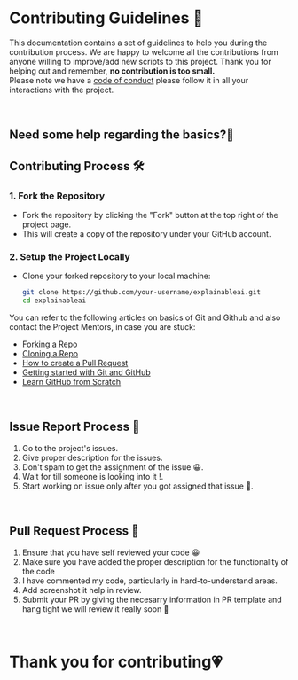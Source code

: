 # **Contributing Guidelines** 📄

This documentation contains a set of guidelines to help you during the contribution process.
We are happy to welcome all the contributions from anyone willing to improve/add new scripts to this project.
Thank you for helping out and remember, **no contribution is too small.**
<br>
Please note we have a [code of conduct](Code_Of_Conduct.md)  please follow it in all your interactions with the project.



<br>

## **Need some help regarding the basics?🤔**

## **Contributing Process 🛠**

### 1. Fork the Repository

- Fork the repository by clicking the "Fork" button at the top right of the project page.
- This will create a copy of the repository under your GitHub account.

### 2. Setup the Project Locally

- Clone your forked repository to your local machine:
  ```bash
  git clone https://github.com/your-username/explainableai.git
  cd explainableai

You can refer to the following articles on basics of Git and Github and also contact the Project Mentors,
in case you are stuck:

- [Forking a Repo](https://help.github.com/en/github/getting-started-with-github/fork-a-repo)
- [Cloning a Repo](https://help.github.com/en/desktop/contributing-to-projects/creating-an-issue-or-pull-request)
- [How to create a Pull Request](https://opensource.com/article/19/7/create-pull-request-github)
- [Getting started with Git and GitHub](https://towardsdatascience.com/getting-started-with-git-and-github-6fcd0f2d4ac6)
- [Learn GitHub from Scratch](https://docs.github.com/en/get-started/start-your-journey/git-and-github-learning-resources)

<br>

## **Issue Report Process 📌**

1. Go to the project's issues.
2. Give proper description for the issues.
3. Don't spam to get the assignment of the issue 😀.
4. Wait for till someone is looking into it !.
5. Start working on issue only after you got assigned that issue 🚀.

<br>

## **Pull Request Process 🚀**

1. Ensure that you have self reviewed your code 😀
2. Make sure you have added the proper description for the functionality of the code
3. I have commented my code, particularly in hard-to-understand areas.
4. Add screenshot it help in review.
5. Submit your PR by giving the necesarry information in PR template and hang tight we will review it really soon 🚀

<br>

# **Thank you for contributing💗** 